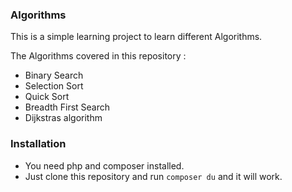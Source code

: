### Algorithms

This is a simple learning project to learn different Algorithms.

The Algorithms covered in this repository : 
- Binary Search
- Selection Sort
- Quick Sort
- Breadth First Search
- Dijkstras algorithm

### Installation

- You need php and composer installed.
- Just clone this repository and run `composer du` and it will work. 
